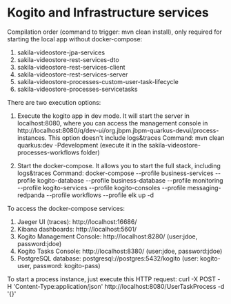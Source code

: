 # Kogito and Infrastructure services

Compilation order (command to trigger: mvn clean install), only required for starting the local app without docker-compose:
1. sakila-videostore-jpa-services
2. sakila-videostore-rest-services-dto
3. sakila-videostore-rest-services-client
4. sakila-videostore-rest-services-server
5. sakila-videostore-processes-custom-user-task-lifecycle
6. sakila-videostore-processes-servicetasks
   
There are two execution options:
1. Execute the kogito app in dev mode. It will start the server in localhost:8080, where you can access the management console in http://localhost:8080/q/dev-ui/org.jbpm.jbpm-quarkus-devui/process-instances. This option doesn't include logs&traces
    Command: mvn clean quarkus:dev -Pdevelopment (execute it in the sakila-videostore-processes-workflows folder)

2. Start the docker-compose. It allows you to start the full stack, including logs&traces
    Command: docker-compose --profile business-services --profile kogito-database --profile business-database --profile monitoring --profile kogito-services --profile kogito-consoles --profile messaging-redpanda --profile workflows --profile elk up -d

To access the docker-compose services:
1. Jaeger UI (traces): http://localhost:16686/
2. Kibana dashboards: http://localhost:5601/
3. Kogito Management Console: http://localhost:8280/ (user:jdoe, password:jdoe)
4. Kogito Tasks Console: http://localhost:8380/ (user:jdoe, password:jdoe)
5. PostgreSQL database: postgresql://postgres:5432/kogito (user: kogito-user, password: kogito-pass)

To start a process instance, just execute this HTTP request:
    curl -X POST -H 'Content-Type:application/json' http://localhost:8080/UserTaskProcess -d '{}'